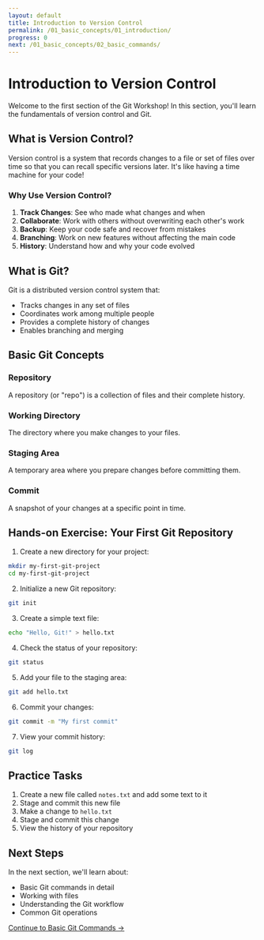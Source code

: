 ```yaml
---
layout: default
title: Introduction to Version Control
permalink: /01_basic_concepts/01_introduction/
progress: 0
next: /01_basic_concepts/02_basic_commands/
---
```


# Introduction to Version Control

Welcome to the first section of the Git Workshop! In this section, you'll learn the fundamentals of version control and Git.

## What is Version Control?

Version control is a system that records changes to a file or set of files over time so that you can recall specific versions later. It's like having a time machine for your code!

### Why Use Version Control?

1. **Track Changes**: See who made what changes and when
2. **Collaborate**: Work with others without overwriting each other's work
3. **Backup**: Keep your code safe and recover from mistakes
4. **Branching**: Work on new features without affecting the main code
5. **History**: Understand how and why your code evolved

## What is Git?

Git is a distributed version control system that:
- Tracks changes in any set of files
- Coordinates work among multiple people
- Provides a complete history of changes
- Enables branching and merging

## Basic Git Concepts

### Repository
A repository (or "repo") is a collection of files and their complete history.

### Working Directory
The directory where you make changes to your files.

### Staging Area
A temporary area where you prepare changes before committing them.

### Commit
A snapshot of your changes at a specific point in time.

## Hands-on Exercise: Your First Git Repository

1. Create a new directory for your project:
```bash
mkdir my-first-git-project
cd my-first-git-project
```

2. Initialize a new Git repository:
```bash
git init
```

3. Create a simple text file:
```bash
echo "Hello, Git!" > hello.txt
```

4. Check the status of your repository:
```bash
git status
```

5. Add your file to the staging area:
```bash
git add hello.txt
```

6. Commit your changes:
```bash
git commit -m "My first commit"
```

7. View your commit history:
```bash
git log
```

## Practice Tasks

1. Create a new file called `notes.txt` and add some text to it
2. Stage and commit this new file
3. Make a change to `hello.txt`
4. Stage and commit this change
5. View the history of your repository

## Next Steps

In the next section, we'll learn about:
- Basic Git commands in detail
- Working with files
- Understanding the Git workflow
- Common Git operations

[Continue to Basic Git Commands →](/git_software_dev_workshop/01_basic_concepts/02_basic_commands/) 
